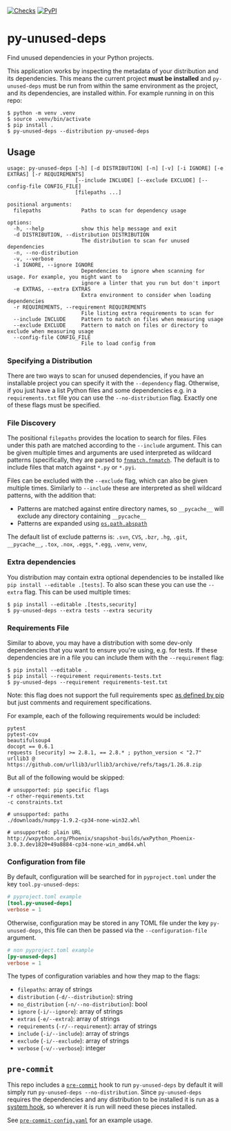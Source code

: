 [![Checks](https://github.com/matthewhughes934/py-unused-deps/actions/workflows/pr.yaml/badge.svg?branch=main)](https://github.com/matthewhughes934/py-unused-deps/actions/workflows/pr.yaml)
[![PyPI](https://img.shields.io/pypi/v/py-unused-deps)](https://pypi.org/project/py-unused-deps/)

# py-unused-deps

Find unused dependencies in your Python projects.

This application works by inspecting the metadata of your distribution and its
dependencies. This means the current project **must be installed** and
`py-unused-deps` must be run from within the same environment as the project,
and its dependencies, are installed within. For example running in on this repo:

``` console
$ python -m venv .venv
$ source .venv/bin/activate
$ pip install .
$ py-unused-deps --distribution py-unused-deps
```

## Usage

    usage: py-unused-deps [-h] [-d DISTRIBUTION] [-n] [-v] [-i IGNORE] [-e EXTRAS] [-r REQUIREMENTS]
                          [--include INCLUDE] [--exclude EXCLUDE] [--config-file CONFIG_FILE]
                          [filepaths ...]
    
    positional arguments:
      filepaths             Paths to scan for dependency usage
    
    options:
      -h, --help            show this help message and exit
      -d DISTRIBUTION, --distribution DISTRIBUTION
                            The distribution to scan for unused dependencies
      -n, --no-distribution
      -v, --verbose
      -i IGNORE, --ignore IGNORE
                            Dependencies to ignore when scanning for usage. For example, you might want to
                            ignore a linter that you run but don't import
      -e EXTRAS, --extra EXTRAS
                            Extra environment to consider when loading dependencies
      -r REQUIREMENTS, --requirement REQUIREMENTS
                            File listing extra requirements to scan for
      --include INCLUDE     Pattern to match on files when measuring usage
      --exclude EXCLUDE     Pattern to match on files or directory to exclude when measuring usage
      --config-file CONFIG_FILE
                            File to load config from

### Specifying a Distribution

There are two ways to scan for unused dependencies, if you have an installable
project you can specify it with the `--dependency` flag. Otherwise, if you just
have a list Python files and some dependencies e.g. in a `requirements.txt` file
you can use the `--no-distribution` flag. Exactly one of these flags must be
specified.

### File Discovery

The positional `filepaths` provides the location to search for files. Files
under this path are matched according to the `--include` argument. This can be
given multiple times and arguments are used interpreted as wildcard patterns
(specifically, they are parsed to
[`fnmatch.fnmatch`](https://docs.python.org/3/library/fnmatch.html#fnmatch.fnmatch).
The default is to include files that match against `*.py` or `*.pyi`.

Files can be excluded with the `--exclude` flag, which can also be given
multiple times. Similarly to `--include` these are interpreted as shell wildcard
patterns, with the addition that:

  - Patterns are matched against entire directory names, so `__pycache__` will
    exclude any directory containing `__pycache__`
  - Patterns are expanded using
    [`os.path.abspath`](https://docs.python.org/3/library/os.path.html#os.path.abspath)

The default list of exclude patterns is: `.svn`, `CVS`, `.bzr`, `.hg`, `.git`,
`__pycache__`, `.tox`, `.nox`, `.eggs`, `*.egg`, `.venv`, `venv`,

### Extra dependencies

You distribution may contain extra optional dependencies to be installed like
`pip install --editable .[tests]`. To also scan these you can use the `--extra`
flag. This can be used multiple times:

``` console
$ pip install --editable .[tests,security]
$ py-unused-deps --extra tests --extra security
```

### Requirements File

Similar to above, you may have a distribution with some dev-only dependencies
that you want to ensure you're using, e.g. for tests. If these dependencies are
in a file you can include them with the `--requirement` flag:

``` console
$ pip install --editable .
$ pip install --requirement requirements-tests.txt
$ py-unused-deps --requirement requirements-test.txt
```

Note: this flag does not support the full requirements spec [as defined by
pip](https://pip.pypa.io/en/stable/reference/requirements-file-format/) but just
comments and requirement specifications.

For example, each of the following requirements would be included:

    pytest
    pytest-cov
    beautifulsoup4
    docopt == 0.6.1
    requests [security] >= 2.8.1, == 2.8.* ; python_version < "2.7"
    urllib3 @ https://github.com/urllib3/urllib3/archive/refs/tags/1.26.8.zip

But all of the following would be skipped:

    # unsupported: pip specific flags
    -r other-requirements.txt
    -c constraints.txt
    
    # unsupported: paths
    ./downloads/numpy-1.9.2-cp34-none-win32.whl
    
    # unsupported: plain URL
    http://wxpython.org/Phoenix/snapshot-builds/wxPython_Phoenix-3.0.3.dev1820+49a8884-cp34-none-win_amd64.whl

### Configuration from file

By default, configuration will be searched for in `pyproject.toml` under the key
`tool.py-unused-deps`:

``` toml
# pyproject.toml example
[tool.py-unused-deps]
verbose = 1
```

Otherwise, configuration may be stored in any TOML file under the key
`py-unused-deps`, this file can then be passed via the `--configuration-file`
argument.

``` toml
# non pyproject.toml example
[py-unused-deps]
verbose = 1
```

The types of configuration variables and how they map to the flags:

  - `filepaths`: array of strings
  - `distribution` (`-d/--distribution`): string
  - `no_distribution` (`-n/--no-distribution`): bool
  - `ignore` (`-i/--ignore`): array of strings
  - `extras` (`-e/--extra`): array of strings
  - `requirements` (`-r/--requirement`): array of strings
  - `include` (`-i/--include`): array of strings
  - `exclude` (`-i/--exclude`): array of strings
  - `verbose` (`-v/--verbose`): integer

## `pre-commit`

This repo includes a [`pre-commit`](https://pre-commit.com/) hook to run
`py-unused-deps` by default it will simply run `py-unused-deps
--no-distribution`. Since `py-unused-deps` requires the dependencies and any
distribution to be installed it is run as a [system
hook](https://pre-commit.com/#system), so wherever it is run will need these
pieces installed.

See [`pre-commit-config.yaml`](.pre-commit-config.yaml) for an example usage.
